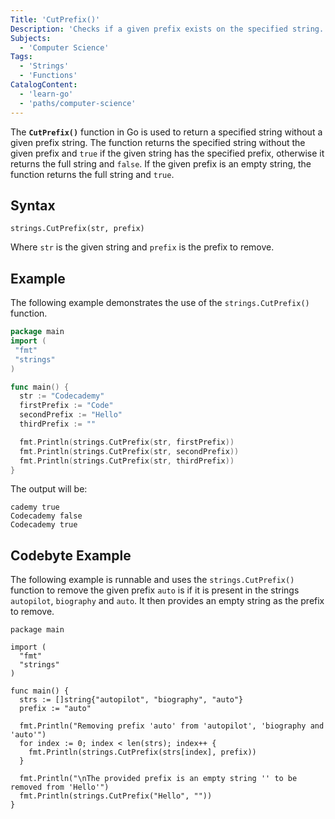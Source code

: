 ```yaml
---
Title: 'CutPrefix()'
Description: 'Checks if a given prefix exists on the specified string. Returns the provided string without the prefix and true if found or the provided string and false if the string does not have the prefix.'
Subjects:
  - 'Computer Science'
Tags:
  - 'Strings'
  - 'Functions'
CatalogContent:
  - 'learn-go'
  - 'paths/computer-science'
---
```


The **`CutPrefix()`** function in Go is used to return a specified string without a given prefix string. The function returns the specified string without the given prefix and `true` if the given string has the specified prefix, otherwise it returns the full string and `false`. If the given prefix is an empty string, the function returns the full string and `true`.

## Syntax

```pseudo
strings.CutPrefix(str, prefix)
```

Where `str` is the given string and `prefix` is the prefix to remove.

## Example

The following example demonstrates the use of the `strings.CutPrefix()` function.

```go
package main
import (
 "fmt"
 "strings"
)

func main() {
  str := "Codecademy"
  firstPrefix := "Code"
  secondPrefix := "Hello"
  thirdPrefix := ""

  fmt.Println(strings.CutPrefix(str, firstPrefix))
  fmt.Println(strings.CutPrefix(str, secondPrefix))
  fmt.Println(strings.CutPrefix(str, thirdPrefix))
}
```

The output will be:

```shell
cademy true
Codecademy false
Codecademy true
```

## Codebyte Example

The following example is runnable and uses the `strings.CutPrefix()` function to remove the given prefix `auto` is if it is present in the strings `autopilot`, `biography` and `auto`. It then provides an empty string as the prefix to remove.

```codebyte/golang
package main

import (
  "fmt"
  "strings"
)

func main() {
  strs := []string{"autopilot", "biography", "auto"}
  prefix := "auto"

  fmt.Println("Removing prefix 'auto' from 'autopilot', 'biography and 'auto'")
  for index := 0; index < len(strs); index++ {
    fmt.Println(strings.CutPrefix(strs[index], prefix))
  }

  fmt.Println("\nThe provided prefix is an empty string '' to be removed from 'Hello'")
  fmt.Println(strings.CutPrefix("Hello", ""))
}
```
